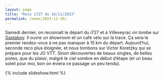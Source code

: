 ```yaml
---
layout: page
title: "Reco i727 du 16/11/2023"
permalink: /news/2023-11-16/
---
```


Samedi dernier, on reconnaît le départ du i727 et à Villeveyrac on tombe sur [Gastaboy](https://gastaboy.com/). Il ouvre un showroom et un café vélo sur la trace. Ça sera le premier rendez-vous à ne pas manquer à 15 km du départ. Aujourd’hui, seconde reco plus éloignée, et nous tombons sur Victor Koretzky qui se prépare pour les JO VTT. Sinon découvertes de beaux singles, de belles pistes, que du plaisir, malgré le ciel sombre en début d’étape (et un beau soleil pour moi, bon on éviera ce passage un peu tendu).

{% include slideshow.html %}